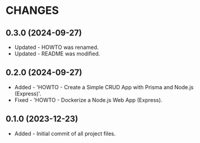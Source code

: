 # CHANGES

0.3.0 (2024-09-27)
---------------------
* Updated - HOWTO was renamed.
* Updated - README was modified.

0.2.0 (2024-09-27)
---------------------
* Added - 'HOWTO - Create a Simple CRUD App with Prisma and Node.js (Express)'.
* Fixed - 'HOWTO - Dockerize a Node.js Web App (Express).

0.1.0 (2023-12-23)
---------------------
* Added - Initial commit of all project files.